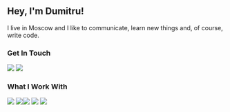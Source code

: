 ## Hey, I'm Dumitru!
I live in Moscow and I like to communicate, learn new things and, of course, write code.

### Get In Touch
<a href="mailto:bdumitruawork@gmail.com"><img src="https://img.shields.io/badge/Gmail-D14836?style=for-the-badge&logo=gmail&logoColor=white"></a> <a href="https://t.me/bdumitrua"><img src="https://img.shields.io/badge/Telegram-2CA5E0?style=for-the-badge&logo=telegram&logoColor=white"></a>

### What I Work With
<img src="https://img.shields.io/badge/Laravel-#DC2D20?style=for-the-badge&logo=laravel&logoColor=white"> <img src="https://img.shields.io/badge/React-20232A?style=for-the-badge&logo=react&logoColor=61DAFB"><img src="https://img.shields.io/badge/JavaScript-F7DF1E?style=for-the-badge&logo=javascript&logoColor=black"> <img src="https://img.shields.io/badge/HTML5-E34F26?style=for-the-badge&logo=html5&logoColor=white"> <img src="https://img.shields.io/badge/CSS3-1572B6?style=for-the-badge&logo=css3&logoColor=white"> 

<!-- ![Dumitru's GitHub stats](https://github-readme-stats.vercel.app/api?username=bdumitrua&show_icons=true&theme=algolia&count_private=true) -->
